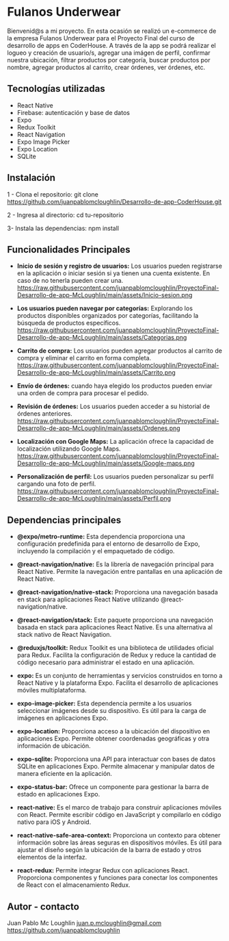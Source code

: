 # Fulanos Underwear

Bienvenid@s a mi proyecto. En esta ocasión se realizó un e-commerce de la empresa Fulanos Underwear para el Proyecto Final del curso de desarrollo de apps en CoderHouse. A través de la app se podrá realizar el logueo y creación de usuario/s, agregar una imágen de perfil, confirmar nuestra ubicación, filtrar productos por categoría, buscar productos por nombre, agregar productos al carrito, crear órdenes, ver órdenes, etc.

## Tecnologías utilizadas

* React Native
* Firebase: autenticación y base de datos
* Expo 
* Redux Toolkit
* React Navigation
* Expo Image Picker
* Expo Location
* SQLite

## Instalación
1 - Clona el repositorio: git clone https://github.com/juanpablomcloughlin/Desarrollo-de-app-CoderHouse.git

2 - Ingresa al directorio: cd tu-repositorio

3- Instala las dependencias: npm install

## Funcionalidades Principales

* **Inicio de sesión y registro de usuarios:** Los usuarios pueden registrarse en la aplicación o iniciar sesión si ya tienen una cuenta existente. En caso de no tenerla pueden crear una.
https://raw.githubusercontent.com/juanpablomcloughlin/ProyectoFinal-Desarrollo-de-app-McLoughlin/main/assets/Inicio-sesion.png


* **Los usuarios pueden navegar por categorías:** Explorando los productos disponibles organizados por categorías, facilitando la búsqueda de productos específicos.
https://raw.githubusercontent.com/juanpablomcloughlin/ProyectoFinal-Desarrollo-de-app-McLoughlin/main/assets/Categorias.png

* **Carrito de compra:** Los usuarios pueden agregar productos al carrito de compra y eliminar el carrito en forma completa.
https://raw.githubusercontent.com/juanpablomcloughlin/ProyectoFinal-Desarrollo-de-app-McLoughlin/main/assets/Carrito.png

* **Envío de órdenes:** cuando haya elegido los productos pueden enviar una orden de compra para procesar el pedido.

* **Revisión de órdenes:** Los usuarios pueden acceder a su historial de órdenes anteriores.
https://raw.githubusercontent.com/juanpablomcloughlin/ProyectoFinal-Desarrollo-de-app-McLoughlin/main/assets/Ordenes.png

* **Localización con Google Maps:** La aplicación ofrece la capacidad de localización utilizando Google Maps.
https://raw.githubusercontent.com/juanpablomcloughlin/ProyectoFinal-Desarrollo-de-app-McLoughlin/main/assets/Google-maps.png

* **Personalización de perfil:** Los usuarios pueden personalizar su perfil cargando una foto de perfil.
https://raw.githubusercontent.com/juanpablomcloughlin/ProyectoFinal-Desarrollo-de-app-McLoughlin/main/assets/Perfil.png

## Dependencias principales

* **@expo/metro-runtime:** Esta dependencia proporciona una configuración predefinida para el entorno de desarrollo de Expo, incluyendo la compilación y el empaquetado de código.

* **@react-navigation/native:** Es la librería de navegación principal para React Native. Permite la navegación entre pantallas en una aplicación de React Native.

* **@react-navigation/native-stack:** Proporciona una navegación basada en stack para aplicaciones React Native utilizando @react-navigation/native.

* **@react-navigation/stack:** Este paquete proporciona una navegación basada en stack para aplicaciones React Native. Es una alternativa al stack nativo de React Navigation.

* **@reduxjs/toolkit:** Redux Toolkit es una biblioteca de utilidades oficial para Redux. Facilita la configuración de Redux y reduce la cantidad de código necesario para administrar el estado en una aplicación.

* **expo:** Es un conjunto de herramientas y servicios construidos en torno a React Native y la plataforma Expo. Facilita el desarrollo de aplicaciones móviles multiplataforma.

* **expo-image-picker:** Esta dependencia permite a los usuarios seleccionar imágenes desde su dispositivo. Es útil para la carga de imágenes en aplicaciones Expo.

* **expo-location:** Proporciona acceso a la ubicación del dispositivo en aplicaciones Expo. Permite obtener coordenadas geográficas y otra información de ubicación.

* **expo-sqlite:** Proporciona una API para interactuar con bases de datos SQLite en aplicaciones Expo. Permite almacenar y manipular datos de manera eficiente en la aplicación.

* **expo-status-bar:** Ofrece un componente para gestionar la barra de estado en aplicaciones Expo.

* **react-native:** Es el marco de trabajo para construir aplicaciones móviles con React. Permite escribir código en JavaScript y compilarlo en código nativo para iOS y Android.

* **react-native-safe-area-context:** Proporciona un contexto para obtener información sobre las áreas seguras en dispositivos móviles. Es útil para ajustar el diseño según la ubicación de la barra de estado y otros elementos de la interfaz.

* **react-redux:** Permite integrar Redux con aplicaciones React. Proporciona componentes y funciones para conectar los componentes de React con el almacenamiento Redux.

## Autor - contacto
Juan Pablo Mc Loughlin
juan.p.mcloughlin@gmail.com
https://github.com/juanpablomcloughlin
